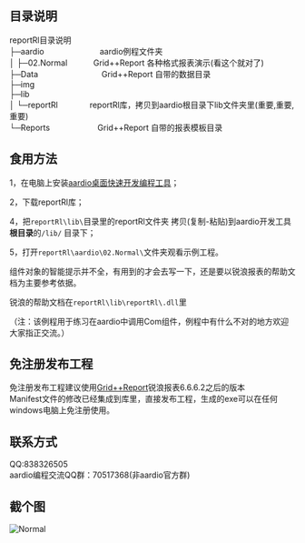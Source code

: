 目录说明
-------------------------------------------------------------------------------------------------
reportRl目录说明  
├─aardio　　　　　　　aardio例程文件夹  
│  ├─02.Normal　　　 Grid++Report 各种格式报表演示(看这个就对了)  
├─Data　　　　　　　　Grid++Report 自带的数据目录  
├─img  
├─lib  
│  └─reportRl　　　　reportRl库，拷贝到aardio根目录下lib文件夹里(重要,重要,重要)  
└─Reports　　　　　　Grid++Report 自带的报表模板目录  

食用方法
-------------------------------------------------------------------------------------------------
1，在电脑上安装[aardio桌面快速开发编程工具](http://www.aardio.com)；

2，下载reportRl库；

4，把`reportRl\lib\`目录里的reportRl文件夹 拷贝(复制-粘贴)到aardio开发工具**根目录**的`/lib/` 目录下；

5，打开`reportRl\aardio\02.Normal\`文件夹观看示例工程。



组件对象的智能提示并不全，有用到的才会去写一下，还是要以锐浪报表的帮助文档为主要参考依据。

锐浪的帮助文档在`reportRl\lib\reportRl\.dll`里

（注：该例程用于练习在aardio中调用Com组件，例程中有什么不对的地方欢迎大家指正交流。）

免注册发布工程
-------------------------------------------------------------------------------------------------
免注册发布工程建议使用[Grid++Report](http://www.rubylong.cn/)锐浪报表6.6.6.2之后的版本  
Manifest文件的修改已经集成到库里，直接发布工程，生成的exe可以在任何windows电脑上免注册使用。

联系方式
-------------------------------------------------------------------------------------------------
QQ:838326505  
aardio编程交流QQ群：70517368(非aardio官方群)  

截个图
-------------------------------------------------------------------------------------------------
![Normal](https://gitee.com/daheian/reportRl/raw/master/img/img.png)
